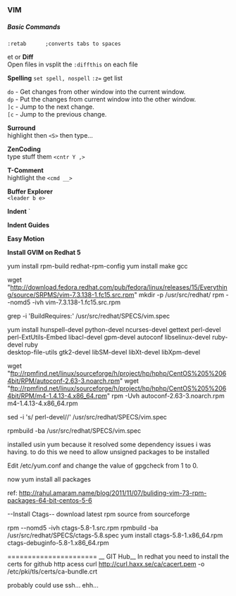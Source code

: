 ### VIM

##### Basic Commands 

    :retab      ;converts tabs to spaces
et 
or
__Diff__  
Open files in vsplit the `:diffthis` on each file  

__Spelling__
`set spell, nospell`
`:z=` get list


`do` - Get changes from other window into the current window.  
`dp` - Put the changes from current window into the other window.  
`]c` - Jump to the next change.  
`[c` - Jump to the previous change.  


__Surround__  
highlight then `<S>` then type...

__ZenCoding__  
type stuff them `<cntr Y ,>`

__T-Comment__  
hightlight the `<cmd __>`

__Buffer Explorer__  
`<leader b e>`

__Indent__
<leader i g>`

__Indent Guides__
<leader i g>

__Easy Motion__
<leader leader e>

__Install GVIM on Redhat 5__

yum install rpm-build redhat-rpm-config
yum install make gcc

wget "http://download.fedora.redhat.com/pub/fedora/linux/releases/15/Everything/source/SRPMS/vim-7.3.138-1.fc15.src.rpm"
mkdir -p /usr/src/redhat/
rpm --nomd5 -ivh vim-7.3.138-1.fc15.src.rpm

grep -i 'BuildRequires:' /usr/src/redhat/SPECS/vim.spec

yum install hunspell-devel python-devel ncurses-devel gettext perl-devel \
perl-ExtUtils-Embed libacl-devel gpm-devel autoconf libselinux-devel ruby-devel ruby \
desktop-file-utils gtk2-devel libSM-devel libXt-devel libXpm-devel

wget "ftp://rpmfind.net/linux/sourceforge/h/project/hp/hphp/CentOS%205%2064bit/RPM/autoconf-2.63-3.noarch.rpm"
wget "ftp://rpmfind.net/linux/sourceforge/h/project/hp/hphp/CentOS%205%2064bit/RPM/m4-1.4.13-4.x86_64.rpm"
rpm -Uvh autoconf-2.63-3.noarch.rpm m4-1.4.13-4.x86_64.rpm

sed -i 's/ perl-devel//' /usr/src/redhat/SPECS/vim.spec

rpmbuild -ba /usr/src/redhat/SPECS/vim.spec

installed usin yum because it resolved some dependency issues i was having.
to do this we need to allow unsigned packages to be installed

Edit /etc/yum.conf and change the value of gpgcheck from 1 to 0.

now yum install all packages

ref: http://rahul.amaram.name/blog/2011/11/07/buliding-vim-73-rpm-packages-64-bit-centos-5-6

--Install Ctags--
download latest rpm source from sourceforge

rpm --nomd5 -ivh ctags-5.8-1.src.rpm
rpmbuild -ba /usr/src/redhat/SPECS/ctags-5.8.spec
yum install ctags-5.8-1.x86_64.rpm ctags-debuginfo-5.8-1.x86_64.rpm



======================
__ GIT Hub__
In redhat you need to install the certs for github http acess
curl http://curl.haxx.se/ca/cacert.pem -o /etc/pki/tls/certs/ca-bundle.crt

probably could use ssh... ehh...
